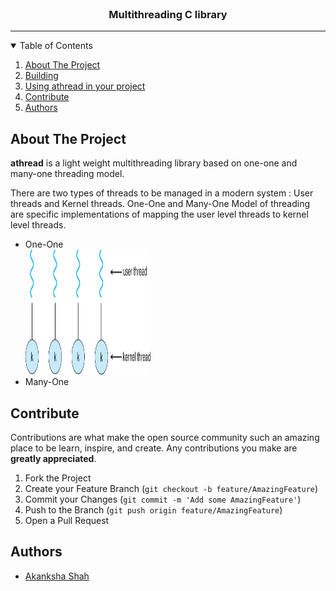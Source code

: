 
<!-- PROJECT LOGO -->
<br />
  <h3 align="center">Multithreading C library</h3>
<hr/>

<!-- TABLE OF CONTENTS -->
<details open="open">
  <summary>Table of Contents</summary>
  <ol>
    <li>
      <a href="#about-the-project">About The Project</a>
    </li>
    <li><a href="#building">Building</a></li>
    <li>
      <a href="#using-athread-in-your-project">Using athread in your project</a>
    </li>
    <li><a href="#contribute">Contribute</a></li>
    <li><a href="#authors">Authors</a></li>
  </ol>
</details>

<!-- ABOUT THE PROJECT -->
## About The Project

**athread** is a light weight multithreading library based on one-one and many-one threading model.

There are two types of threads to be managed in a modern system : User threads and Kernel threads. One-One and Many-One Model of threading are specific implementations of mapping the user level threads to kernel level threads.

<ul>
  <li>One-One</li>
    <a align="center" href="https://github.com/akanksha6082/multithreading-library">
    <img  src="images/one-one.jpg" alt="One-One Model" width="200" height="200">
    </a>
  
  <li>Many-One</li>
</ul>

## Contribute

Contributions are what make the open source community such an amazing place to be learn, inspire, and create. Any contributions you make are **greatly appreciated**.

1. Fork the Project
2. Create your Feature Branch (`git checkout -b feature/AmazingFeature`)
3. Commit your Changes (`git commit -m 'Add some AmazingFeature'`)
4. Push to the Branch (`git push origin feature/AmazingFeature`)
5. Open a Pull Request


## Authors

* [Akanksha Shah](https://github.com/akanksha6082)



